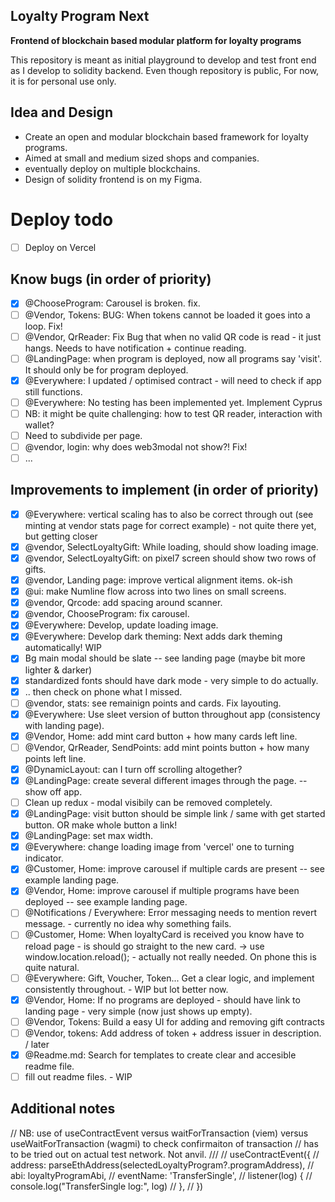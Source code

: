 ## Loyalty Program Next 
**Frontend of blockchain based modular platform for loyalty programs**

This repository is meant as initial playground to develop and test front end as I develop to solidity backend. 
Even though repository is public, For now, it is for personal use only. 

## Idea and Design
- Create an open and modular blockchain based framework for loyalty programs. 
- Aimed at small and medium sized shops and companies. 
- eventually deploy on multiple blockchains. 
- Design of solidity frontend is on my Figma. 

# Deploy todo
- [ ]  Deploy on Vercel 

## Know bugs (in order of priority)
- [x]  @ChooseProgram: Carousel is broken. fix. 
- [ ]  @Vendor, Tokens: BUG: When tokens cannot be loaded it goes into a loop. Fix! 
- [ ]  @Vendor, QrReader: Fix Bug that when no valid QR code is read - it just hangs. Needs to have notification + continue reading.
- [ ]  @LandingPage: when program is deployed, now all programs say 'visit'. It should only be for program deployed. 
- [x]  @Everywhere: I updated / optimised contract - will need to check if app still functions. 
- [ ]  @Everywhere: No testing has been implemented yet. Implement Cyprus 
  - [ ]  NB: it might be quite challenging: how to test QR reader, interaction with wallet?  
  - [ ]  Need to subdivide per page.  
- [ ]  @vendor, login: why does web3modal not show?!  Fix! 
- [ ]  ... 

## Improvements to implement (in order of priority)
- [x]  @Everywhere: vertical scaling has to also be correct through out (see minting at vendor stats page for correct example) - not quite there yet, but getting closer
- [x]  @vendor, SelectLoyaltyGift: While loading, should show loading image.
- [x]  @vendor, SelectLoyaltyGift: on pixel7 screen should show two rows of gifts.
- [x]  @vendor, Landing page: improve vertical alignment items. ok-ish
- [x]  @ui: make Numline flow across into two lines on small screens. 
- [x]  @vendor, Qrcode: add spacing around scanner.  
- [x]  @vendor, ChooseProgram: fix carousel.  
- [x]  @Everywhere: Develop, update loading image.  
- [x]  @Everywhere: Develop dark theming: Next adds dark theming automatically! WIP 
  - [x]  Bg main modal should be slate -- see landing page (maybe bit more lighter & darker)
  - [x]  standardized fonts should have dark mode - very simple to do actually. 
  - [x]  .. then check on phone what I missed. 
- [ ]  @vendor, stats: see remainign points and cards. Fix layouting.  
- [x]  @Everywhere: Use sleet version of button throughout app (consistency with landing page).  
- [x]  @Vendor, Home: add mint card button + how many cards left line. 
- [ ]  @Vendor, QrReader, SendPoints: add mint points button + how many points left line. 
- [x]  @DynamicLayout: can I turn off scrolling altogether? 
- [x]  @LandingPage: create several different images through the page. -- show off app. 
- [ ]  Clean up redux - modal visibily can be removed completely. 
- [x]  @LandingPage: visit button should be simple link / same with get started button. OR make whole button a link! 
- [x]  @LandingPage: set max width. 
- [x]  @Everywhere: change loading image from 'vercel' one to turning indicator.    
- [x]  @Customer, Home: improve carousel if multiple cards are present -- see example landing page. 
- [x]  @Vendor, Home: improve carousel if multiple programs have been deployed -- see example landing page. 
- [ ]  @Notifications / Everywhere: Error messaging needs to mention revert message. - currently no idea why something fails. 
- [ ]  @Customer, Home: When loyaltyCard is received you know have to reload page - is should go straight to the new card. -> use window.location.reload(); - actually not really needed. On phone this is quite natural. 
- [ ]  @Everywhere: Gift, Voucher, Token... Get a clear logic, and implement consistently throughout. - WIP but lot better now. 
- [x]  @Vendor, Home: If no programs are deployed - should have link to landing page - very simple (now just shows up empty). 
- [ ]  @Vendor, Tokens: Build a easy UI for adding and removing gift contracts
- [ ]  @Vendor, tokens: Add address of token + address issuer in description. / later 
- [x]  @Readme.md: Search for templates to create clear and accesible readme file. 
- [ ]  fill out readme files. - WIP  

## Additional notes 
  // NB: use of useContractEvent versus waitForTransaction (viem) versus useWaitForTransaction (wagmi) to check confirmaiton of transaction
  // has to be tried out on actual test network. Not anvil. 
  /// 
  // useContractEvent({
  //   address: parseEthAddress(selectedLoyaltyProgram?.programAddress),
  //   abi: loyaltyProgramAbi,
  //   eventName: 'TransferSingle',
  //   listener(log) {
  //     console.log("TransferSingle log:", log)
  //   },
  // })

